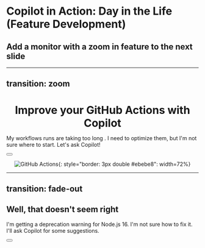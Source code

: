 # Copilot in Action: Day in the Life (Feature Development)

## Add a monitor with a zoom in feature to the next slide

---
transition: zoom
---

<div align="center">

  <h1 style="margin-bottom: 0em;">Improve your GitHub Actions with Copilot</h1>
  
</div>

My workflows runs are 
<span v-mark="{ at: 0, color: '#ffffff' }">
taking too long
</span>
. I need to optimize them, but I'm not sure where to start. Let's ask Copilot!

<div class="abs-br m-6 flex gap-2">
  <span v-mark="{ at: 1, color: '#24ae1d', type: 'circle' }">
    <button @click="$slidev.nav.openInEditor()" title="Open in Editor" class="text-xl slidev-icon-btn opacity-50 !border-none !hover:text-white">
      <carbon:edit />
    </button>
  </span>
</div>

<div align="center">

![GitHub Actions](/pull-request.png){: style="border: 3px double #ebebe8": width=72%}

</div>

<!--
#### Take a moment to discuss transition into this section and how copilot actually helps solve real problems developers are facing.

In the image shown, it shows a workflow file that is taking 2m11s to run.  This seems long for what it is doing. We can ask Copilot for some suggestions on how to optimize this workflow.

1. Press space then select the editor icon to open the file in the editor
  - chat mode ->  #file:deploy.yml Optimize the workflow file
  - modify mode -> Add actions/cache to the workflow
2. Commit the code using the commit message suggested by Copilot
3. Open a pull request and use copilot to suggest a description
4. Watch the workflow and discuss the improvements after multiple runs
-->

---
transition: fade-out
---

## Well, that doesn't seem right

<!-- insert image of a node16 deprecation error -->

I'm getting a deprecation warning for Node.js 16. I'm not sure how to fix it. I'll ask Copilot for some suggestions.

<div class="abs-br m-6 flex gap-2">
  <span v-mark="{ at: 1, color: '#24ae1d', type: 'circle' }">
    <button @click="$slidev.nav.openInEditor()" title="Open in Editor" class="text-xl slidev-icon-btn opacity-50 !border-none !hover:text-white">
      <carbon:edit />
    </button>
  </span>
</div>

<!--
#### This is a great opportunity to use Copilot to not only fix the issue, but also use Dependabot to keep the dependencies up to date.

1. Press space then select the editor icon to open the file in the editor
  - chat mode ->  #file:package.json What should I do about the Node.js 16 deprecation warning?
  - modify mode -> Update the Node.js version to 17

-->

